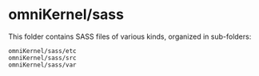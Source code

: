 # omniKernel/sass

This folder contains SASS files of various kinds, organized in sub-folders:

    omniKernel/sass/etc
    omniKernel/sass/src
    omniKernel/sass/var
